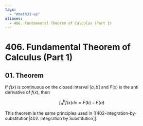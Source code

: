 ```yaml
---
tags:
  - "#math31-ap"
aliases:
  - 406. Fundamental Theorem of Calculus (Part 1)
---
```

# 406. Fundamental Theorem of Calculus (Part 1)

## 01. Theorem

If $f(x)$ is continuous on the closed interval $[a, b]$ and $F(x)$ is the anti derivative of $f(x)$, then

$$
\int_a^bf(x)dx = F(b)-F(a)
$$

This theorem is the same principles used in [[402-integration-by-substitution|402. Integration by Substitution]].

